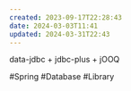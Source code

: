```yaml
---
created: 2023-09-17T22:28:43
date: 2024-03-03T11:41
updated: 2024-03-31T22:43
---
```

data-jdbc + jdbc-plus + jOOQ

#Spring 
#Database 
#Library